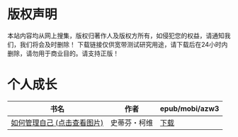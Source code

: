 # 版权声明

本站内容均从网上搜集，版权归著作人及版权方所有，如侵犯您的权益，请通知我们，我们将会及时删除！ 下载链接仅供宽带测试研究用途，请下载后在24小时内删除，请勿用于商业目的。请支持正版！

# 个人成长

| 书名 | 作者 | epub/mobi/azw3 |
| --- | --- | --- |
| [如何管理自己 (点击查看图片)](https://www.dushupai.com/attachment/2024/06/06/f7e26802fb2f017a.jpg) | 史蒂芬・柯维 | [下载](https://url89.ctfile.com/f/31084289-1357030579-d53803?p=8866) |
